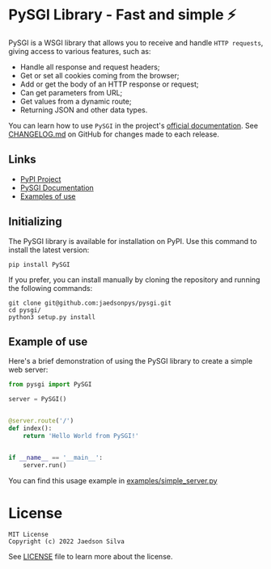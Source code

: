 # PySGI Library - Fast and simple ⚡️

PySGI is a WSGI library that allows you to receive and handle `HTTP requests`, giving access to various features, such as:

- Handle all response and request headers;
- Get or set all cookies coming from the browser;
- Add or get the body of an HTTP response or request;
- Can get parameters from URL;
- Get values ​​from a dynamic route;
- Returning JSON and other data types.

You can learn how to use `PySGI` in the project's [official documentation](https://jaedsonpys.github.io/pysgi/). See [CHANGELOG.md](https://github.com/jaedsonpys/pysgi/blob/master/CHANGELOG.md) on GitHub for changes made to each release.

## Links

- [PyPI Project](https://pypi.org/project/PySGI)
- [PySGI Documentation](https://jaedsonpys.github.io/pysgi)
- [Examples of use](https://github.com/jaedsonpys/pysgi/tree/master/examples)

## Initializing

The PySGI library is available for installation on PyPI. Use this command to install the latest version:

```
pip install PySGI 
```

If you prefer, you can install manually by cloning the repository and running the following commands:

```
git clone git@github.com:jaedsonpys/pysgi.git
cd pysgi/
python3 setup.py install
```

## Example of use

Here's a brief demonstration of using the PySGI library to create a simple web server:

```python
from pysgi import PySGI

server = PySGI()


@server.route('/')
def index():
    return 'Hello World from PySGI!'


if __name__ == '__main__':
    server.run()

```

You can find this usage example in [examples/simple_server.py](https://github.com/jaedsonpys/pysgi/blob/master/examples/simple_server.py)

# License

```text
MIT License
Copyright (c) 2022 Jaedson Silva
```

See [LICENSE](https://github.com/jaedsonpys/pysgi/blob/master/LICENSE) file to learn more about the license.